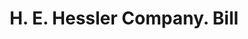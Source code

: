 ---
doi: 10.7916/D8J97JNW
date_other: '1900'
date_other_textual: 1900-1999
form: printed ephemera
genre:
- Invoices
name:
- H. E. Hessler Company
object_in_context_url: https://biggert.cul.columbia.edu/items/view/ave_biggert_01921
subject_hierarchical_geographic:
- Syracuse, New York, United States
subject_name:
- H. E. Hessler Company
title: H. E. Hessler Company. Bill
sort_title: H. E. Hessler Company. Bill
call_number: ave_biggert_01921
coordinates:
- 43.04694444444444,-76.14444444444445
pid: ave_biggert_01921
identifiers: ave_biggert_01921
thumbnail: https://derivativo-3.library.columbia.edu/iiif/2/ldpd:490694/full/!256,256/0/native.jpg
permalink: /biggert/ave_biggert_01921/
layout: iiif-image-page
---